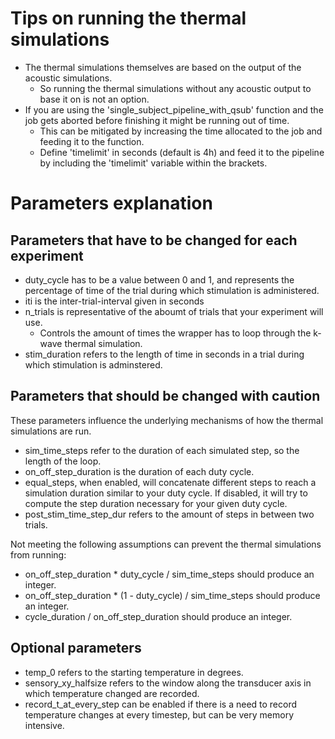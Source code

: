 # Tips on running the thermal simulations
- The thermal simulations themselves are based on the output of the acoustic simulations.
	- So running the thermal simulations without any acoustic output to base it on is not an option.
- If you are using the 'single_subject_pipeline_with_qsub' function and the job gets aborted before finishing it might be running out of time.
	- This can be mitigated by increasing the time allocated to the job and feeding it to the function.
	- Define 'timelimit' in seconds (default is 4h) and feed it to the pipeline by including the 'timelimit' variable within the brackets.

# Parameters explanation
## Parameters that have to be changed for each experiment
- duty_cycle has to be a value between 0 and 1, and represents the percentage of time of the trial during which stimulation is administered.
- iti is the inter-trial-interval given in seconds
- n_trials is representative of the aboumt of trials that your experiment will use.
	- Controls the amount of times the wrapper has to loop through the k-wave thermal simulation.
- stim_duration refers to the length of time in seconds in a trial during which stimulation is adminstered.

## Parameters that should be changed with caution
These parameters influence the underlying mechanisms of how the thermal simulations are run.

- sim_time_steps refer to the duration of each simulated step, so the length of the loop.
- on_off_step_duration is the duration of each duty cycle.
- equal_steps, when enabled, will concatenate different steps to reach a simulation duration similar to your duty cycle. If disabled, it will try to compute the step duration necessary for your given duty cycle.
- post_stim_time_step_dur refers to the amount of steps in between two trials.

Not meeting the following assumptions can prevent the thermal simulations from running:
- on_off_step_duration * duty_cycle / sim_time_steps should produce an integer.
- on_off_step_duration * (1 - duty_cycle) / sim_time_steps should produce an integer.
- cycle_duration / on_off_step_duration should produce an integer.

## Optional parameters
- temp_0 refers to the starting temperature in degrees.
- sensory_xy_halfsize refers to the window along the transducer axis in which temperature changed are recorded.
- record_t_at_every_step can be enabled if there is a need to record temperature changes at every timestep, but can be very memory intensive.
